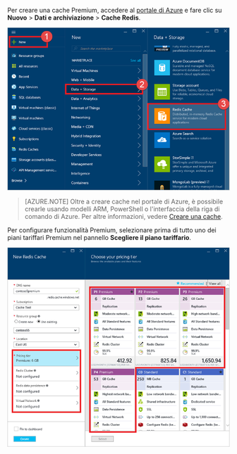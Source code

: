 Per creare una cache Premium, accedere al [portale di Azure](https://portal.azure.com) e fare clic su **Nuovo** > **Dati e archiviazione** > **Cache Redis**.

![Create cache](media/redis-cache-premium-create/redis-cache-new-cache-menu.png)

>[AZURE.NOTE] Oltre a creare cache nel portale di Azure, è possibile crearle usando modelli ARM, PowerShell o l'interfaccia della riga di comando di Azure. Per altre informazioni, vedere [Creare una cache](../articles/redis-cache/cache-dotnet-how-to-use-azure-redis-cache.md#create-a-cache).

Per configurare funzionalità Premium, selezionare prima di tutto uno dei piani tariffari Premium nel pannello **Scegliere il piano tariffario**.

![Scegliere il livello di prezzo](media/redis-cache-premium-create/redis-cache-premium-pricing-tier.png)

<!---HONumber=AcomDC_0601_2016-->